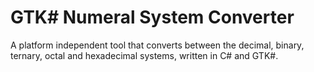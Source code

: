 # GTK# Numeral System Converter
A platform independent tool that converts between the decimal, binary, ternary, octal and hexadecimal systems, written in C# and GTK#.
